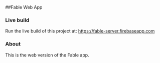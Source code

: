 ##Fable Web App

### Live build

Run the live build of this project at: https://fable-server.firebaseapp.com 

### About

This is the web version of the Fable app.